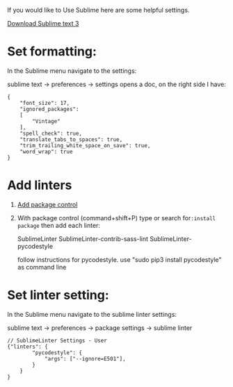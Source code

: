If you would like to Use Sublime here are some helpful settings.

[Download Sublime text 3](https://www.sublimetext.com/3)

# Set formatting:
In the Sublime menu navigate to the settings:

sublime text
 -> preferences
  -> settings
    opens a doc, on the right side I have:

    {
        "font_size": 17,
        "ignored_packages":
        [
            "Vintage"
        ],
        "spell_check": true,
        "translate_tabs_to_spaces": true,
        "trim_trailing_white_space_on_save": true,
        "word_wrap": true
    }


# Add linters
1) [Add package control](https://packagecontrol.io/installation)

2) With package control (command+shift+P) type or search for`:install package` then add each linter:

    SublimeLinter
    SublimeLinter-contrib-sass-lint
    SublimeLinter-pycodestyle
    
    follow instructions for pycodestyle. use "sudo pip3 install pycodestyle" as command line

# Set linter setting:
In the Sublime menu navigate to the sublime linter settings:

sublime text
 -> preferences
  -> package settings
    -> sublime linter

    // SublimeLinter Settings - User
    {"linters": {
            "pycodestyle": {
                "args": ["--ignore=E501"],
            }
        }
    }
